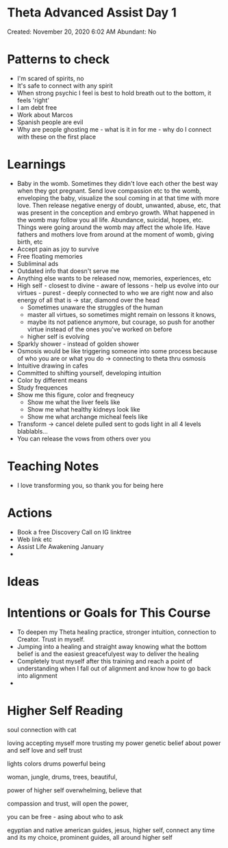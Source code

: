 # Theta Advanced Assist Day 1

Created: November 20, 2020 6:02 AM
Abundant: No

# Patterns to check

- I'm scared of spirits, no
- It's safe to connect with any spirit
- When strong psychic I feel is best to hold breath out to the bottom, it feels 'right'
- I am debt free
- Work about Marcos
- Spanish people are evil
- Why are people ghosting me - what is it in for me - why do I connect with these on the first place

# Learnings

- Baby in the womb. Sometimes they didn't love each other the best way when they got pregnant. Send love compassion etc to the womb, enveloping the baby, visualize the soul coming in at that time with more love. Then release negative energy of doubt, unwanted, abuse, etc, that was present in the conception and embryo growth. What happened in the womb may follow you all life. Abundance, suicidal, hopes, etc. Things were going around the womb may affect the whole life. Have fathers and mothers love from around at the moment of womb, giving birth, etc
- Accept pain as joy to survive
- Free floating memories
- Subliminal ads
- Outdated info that doesn't serve me
- Anything else wants to be released now, memories, experiences, etc
- High self - closest to divine - aware of lessons - help us evolve into our virtues - purest - deeply connected to who we are right now and also energy of all that is → star, diamond over the head
    - Sometimes unaware the struggles of the human
    - master all virtues, so sometimes might remain on lessons it knows,
    - maybe its not patience anymore, but courage, so push for another virtue instead of the ones you've worked on before
    - higher self is evolving
- Sparkly shower - instead of golden shower
- Osmosis would be like triggering someone into some process because of who you are or what you do → connecting to theta thru osmosis
- Intuitive drawing in cafes
- Committed to shifting yourself, developing intuition
- Color by different means
- Study frequences
- Show me this figure, color and freqneucy
    - Show me what the liver feels like
    - Show me what healthy kidneys look like
    - Show me what archange micheal feels like
- Transform → cancel delete pulled sent to gods light in all 4 levels blablabls...
- You can release the vows from others over you

# Teaching Notes

- I love transforming you, so thank you for being here

# Actions

- Book a free Discovery Call on IG linktree
- Web link etc
- Assist Life Awakening January
- 

# Ideas

# Intentions or Goals for This Course

- To deepen my Theta healing practice, stronger intuition, connection to Creator. Trust in myself.
- Jumping into a healing and straight away knowing what the bottom belief is and the easiest greacefulyest way to  deliver the healing
- Completely trust myself after this training and reach a point of understanding when I fall out of alignment and know how to go back into alignment
- 

# Higher Self Reading

soul connection with cat

loving accepting myself more
trusting my power
genetic belief about power and self love and self trust

lights colors drums powerful being

woman, jungle, drums, trees, beautiful,

power of higher self overwhelming, believe that

compassion and trust, will open the power,

you can be free - asing about who to ask

egyptian and native american guides, jesus, higher self, connect any time and its my choice, prominent guides, all around higher self